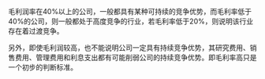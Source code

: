 毛利润率在40%以上的公司，一般都具有某种可持续的竞争优势，而毛利率低于40%的公司，则一般都处于高度竞争的行业，若毛利率低于20%，则说明该行业存在着过渡竞争。

另外，即使毛利润较高，也不能说明公司一定具有持续竞争优势，其研究费用、销售费用、管理费用和利息支出都有可能削弱公司的持续竞争优势。即毛利率高只是一个初步的判断标准。
